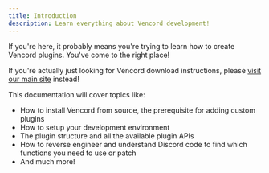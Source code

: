 ```yaml
---
title: Introduction
description: Learn everything about Vencord development!
---
```


If you're here, it probably means you're trying to learn how to create Vencord plugins. You've come to the right place!

If you're actually just looking for Vencord download instructions, please [visit our main site](https://vencord.dev) instead!

This documentation will cover topics like:
- How to install Vencord from source, the prerequisite for adding custom plugins
- How to setup your development environment
- The plugin structure and all the available plugin APIs
- How to reverse engineer and understand Discord code to find which functions you need to use or patch
- And much more! 